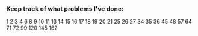 ### Keep track of what problems I've done:
1
2
3
4
6
8
9
10
11
13
14
15
16
17 
18
19
20
21
25
26
27
34
35
36
45
48
57
64
71
72
99
120
145
162
